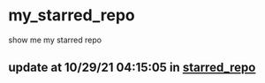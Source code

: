 # my_starred_repo
show me my starred repo

update at 10/29/21 04:15:05 in [starred_repo](./index.html)
---

